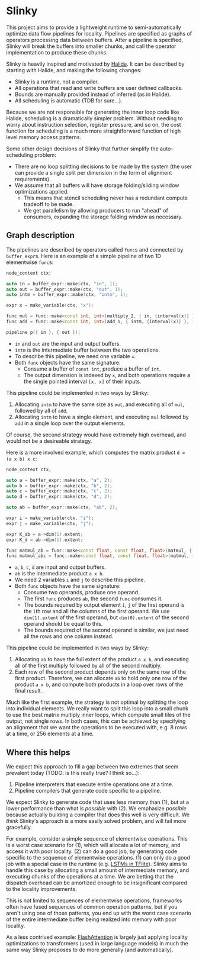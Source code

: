 # Slinky
This project aims to provide a lightweight runtime to semi-automatically optimize data flow pipelines for locality.
Pipelines are specified as graphs of operators processing data between buffers.
After a pipeline is specified, Slinky will break the buffers into smaller chunks, and call the operator implementation to produce these chunks.

Slinky is heavily inspired and motivated by [Halide](https://halide-lang.org).
It can be described by starting with Halide, and making the following changes:
- Slinky is a runtime, not a compiler.
- All operations that read and write buffers are user defined callbacks.
- Bounds are manually provided instead of inferred (as in Halide).
- All scheduling is automatic (TDB for sure...).

Because we are not responsible for generating the inner loop code like Halide, scheduling is a dramatically simpler problem.
Without needing to worry about instruction selection, register pressure, and so on, the cost function for scheduling is a much more straightforward function of high level memory access patterns.

Some other design decisions of Slinky that further simplify the auto-scheduling problem:
- There are no loop splitting decisions to be made by the system (the user can provide a single split per dimension in the form of alignment requirements).
- We assume that all buffers will have storage folding/sliding window optimizations applied.
	- This means that stencil scheduling never has a redundant compute tradeoff to be made.
	- We get parallelism by allowing producers to run "ahead" of consumers, expanding the storage folding window as necessary.

## Graph description
The pipelines are described by operators called `func`s and connected by `buffer_expr`s.
Here is an example of a simple pipeline of two 1D elementwise `func`s:
```c++
node_context ctx;

auto in = buffer_expr::make(ctx, "in", 1);
auto out = buffer_expr::make(ctx, "out", 1);
auto intm = buffer_expr::make(ctx, "intm", 1);

expr x = make_variable(ctx, "x");

func mul = func::make<const int, int>(multiply_2, { in, {interval(x)} }, { intm, {x} });
func add = func::make<const int, int>(add_1, { intm, {interval(x)} }, { out, {x} });

pipeline p({ in }, { out });
```
- `in` and `out` are the input and output buffers.
- `intm` is the intermediate buffer between the two operations.
- To describe this pipeline, we need one variable `x`.
- Both `func` objects have the same signature:
	- Consume a buffer of `const int`, produce a buffer of `int`.
	- The output dimension is indexed by `x`, and both operations require a the single pointed interval `[x, x]` of their inputs.

This pipeline could be implemented in two ways by Slinky:
1. Allocating `intm` to have the same size as `out`, and executing all of `mul`, followed by all of `add`.
2. Allocating `intm` to have a single element, and executing `mul` followed by `add` in a single loop over the output elements.

Of course, the second strategy would have extremely high overhead, and would not be a desireable strategy.

Here is a more involved example, which computes the matrix product `d = (a x b) x c`:
```c++
node_context ctx;

auto a = buffer_expr::make(ctx, "a", 2);
auto b = buffer_expr::make(ctx, "b", 2);
auto c = buffer_expr::make(ctx, "c", 2);
auto d = buffer_expr::make(ctx, "d", 2);

auto ab = buffer_expr::make(ctx, "ab", 2);

expr i = make_variable(ctx, "i");
expr j = make_variable(ctx, "j");

expr K_ab = a->dim(1).extent;
expr K_d = ab->dim(1).extent;

func matmul_ab = func::make<const float, const float, float>(matmul, { a, { interval(i), interval(0, K_ab) } }, { b, {interval(0, K_ab), interval(j)} }, { ab, {i, j} });
func matmul_abc = func::make<const float, const float, float>(matmul, { ab, { interval(i), interval(0, K_d) } }, { c, {interval(0, K_d), interval(j)} }, { d, {i, j} });
```
- `a`, `b`, `c`, `d` are input and output buffers.
- `ab` is the intermediate product `a x b`.
- We need 2 variables `i` and `j` to describe this pipeline.
- Both `func` objects have the same signature:
	- Consume two operands, produce one operand.
	- The first `func` produces `ab`, the second `func` consumes it.
	- The bounds required by output element `i`, `j` of the first operand is the `i`th row and all the columns of the first operand. We use `dim(1).extent` of the first operand, but `dim(0).extent` of the second operand should be equal to this.
	- The bounds required of the second operand is similar, we just need all the rows and one column instead.

This pipeline could be implemented in two ways by Slinky:
1. Allocating `ab` to have the full extent of the product `a x b`, and executing all of the first multiply followed by all of the second multiply.
2. Each row of the second product depends only on the same row of the first product. Therefore, we can allocate `ab` to hold only one row of the product `a x b`, and compute both products in a loop over rows of the final result	.

Much like the first example, the strategy is not optimal by splitting the loop into individual elements.
We really want to split this loop into a small chunk to use the best matrix multiply inner loops, which compute small tiles of the output, not single rows.
In both cases, this can be achieved by specifying an alignment that we want the operations to be executed with, e.g. 8 rows at a time, or 256 elements at a time.

## Where this helps
We expect this approach to fill a gap between two extremes that seem prevalent today (TODO: is this really true? I think so...):
1. Pipeline interpreters that execute entire operations one at a time.
2. Pipeline compilers that generate code specific to a pipeline.

We expect Slinky to generate code that uses less memory than (1), but at a lower performance than what is *possible* with (2).
We emphasize *possible* because actually building a compiler that does this well is very difficult.
We *think* Slinky's approach is a more easily solved problem, and will fail more gracefully.

For example, consider a simple sequence of elementwise operations.
This is a worst case scenario for (1), which will allocate a lot of memory, and access it with poor locality.
(2) can do a good job, by generating code specific to the sequence of elementwise operations.
(1) can only do a good job with a special case in the runtime (e.g. [LSTMs in TFlite](https://github.com/tensorflow/tensorflow/blob/master/tensorflow/lite/kernels/lstm.cc)).
Slinky aims to handle this case by allocating a small amount of intermediate memory, and executing chunks of the operations at a time.
We are betting that the dispatch overhead can be amortized enough to be insignificant compared to the locality improvements.

This is not limited to sequences of elementwise operations, frameworks often have fused sequences of common operation patterns, but if you aren't using one of those patterns, you end up with the worst case scenario of the entire intermediate buffer being realized into memory with poor locality.

As a less contrived example: [FlashAttention](https://arxiv.org/abs/2205.14135) is largely just applying locality optimizations to transformers (used in large language models) in much the same way Slinky proposes to do more generally (and automatically).